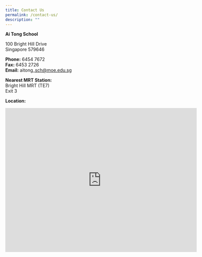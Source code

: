 ```yaml
---
title: Contact Us
permalink: /contact-us/
description: ""
---
```

**Ai Tong School**

100 Bright Hill Drive   &nbsp;  
Singapore 579646&nbsp;  
  
**Phone:**&nbsp;6454 7672  
**Fax:**&nbsp;6453 2726  
**Email:**&nbsp;aitong\_sch@moe.edu.sg  

**Nearest MRT Station:**  
Bright Hill MRT (TE7)&nbsp;  
Exit 3

**Location:**

<iframe loading="lazy" allowfullscreen="" style="border:0;" height="450" width="600" src="https://www.google.com/maps/embed?pb=!1m18!1m12!1m3!1d3988.693893850972!2d103.8305177147541!3d1.3603065990078806!2m3!1f0!2f0!3f0!3m2!1i1024!2i768!4f13.1!3m3!1m2!1s0x31da172898d4377d%3A0x76996bce7e40ba90!2sAi%20Tong%20School!5e0!3m2!1sen!2ssg!4v1669309508642!5m2!1sen!2ssg"></iframe>